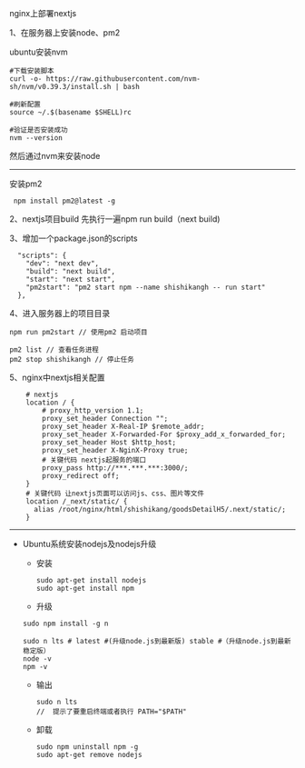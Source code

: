 nginx上部署nextjs

1、在服务器上安装node、pm2


  ubuntu安装nvm
  ```
#下载安装脚本
curl -o- https://raw.githubusercontent.com/nvm-sh/nvm/v0.39.3/install.sh | bash
 
#刷新配置
source ~/.$(basename $SHELL)rc
 
#验证是否安装成功
nvm --version
  ```
然后通过nvm来安装node

***
安装pm2
```
 npm install pm2@latest -g

```

2、nextjs项目build
先执行一遍npm run build（next build)


3、增加一个package.json的scripts
```
  "scripts": {
    "dev": "next dev",
    "build": "next build",
    "start": "next start",
    "pm2start": "pm2 start npm --name shishikangh -- run start"
  },

```

4、进入服务器上的项目目录
```
npm run pm2start // 使用pm2 启动项目

pm2 list // 查看任务进程
pm2 stop shishikangh // 停止任务

```

5、nginx中nextjs相关配置
```
    # nextjs
    location / {
        # proxy_http_version 1.1;
        proxy_set_header Connection "";
        proxy_set_header X-Real-IP $remote_addr;
        proxy_set_header X-Forwarded-For $proxy_add_x_forwarded_for;
        proxy_set_header Host $http_host;
        proxy_set_header X-NginX-Proxy true;
        # 关键代码 nextjs起服务的端口
        proxy_pass http://***.***.***:3000/; 
        proxy_redirect off;
    }
    # 关键代码 让nextjs页面可以访问js、css、图片等文件
    location /_next/static/ {
	  alias /root/nginx/html/shishikang/goodsDetailH5/.next/static/;
    }

```
***
* Ubuntu系统安装nodejs及nodejs升级
  * 安装
    ```
    sudo apt-get install nodejs
    sudo apt-get install npm
    ```
    
  * 升级
  ```
  sudo npm install -g n
  
  sudo n lts # latest #(升级node.js到最新版) stable #（升级node.js到最新稳定版）
  node -v
  npm -v
  ```
  * 输出
    ```
    sudo n lts
    //  提示了要重启终端或者执行 PATH="$PATH"
    ```

  * 卸载
    ```
    sudo npm uninstall npm -g
    sudo apt-get remove nodejs

    ```
